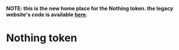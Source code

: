**NOTE: this is the new home place for the Nothing token. the legacy website's code is available [here](https://github.com/mtavrse/nothing-web).**

# Nothing token
